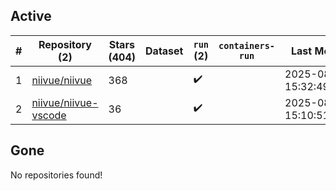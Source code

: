 ## Active
| # | Repository (2) | Stars (404) | Dataset | `run` (2) | `containers-run` | Last Modified |
| --- | --- | --- | --- | --- | --- | --- |
| 1 | [niivue/niivue](https://github.com/niivue/niivue) | 368 |  | :heavy_check_mark: |  | 2025-08-21 15:32:49+00:00 |
| 2 | [niivue/niivue-vscode](https://github.com/niivue/niivue-vscode) | 36 |  | :heavy_check_mark: |  | 2025-08-25 15:10:51+00:00 |

## Gone
No repositories found!
